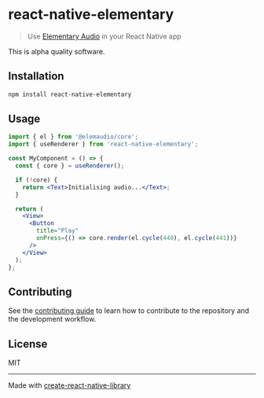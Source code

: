 # react-native-elementary

> Use [Elementary Audio][elem] in your React Native app

This is alpha quality software.

[elem]: https://elementary.audio

## Installation

```sh
npm install react-native-elementary
```

## Usage

```jsx
import { el } from '@elemaudio/core';
import { useRenderer } from 'react-native-elementary';

const MyComponent = () => {
  const { core } = useRenderer();

  if (!core) {
    return <Text>Initialising audio...</Text>;
  }

  return (
    <View>
      <Button
        title="Play"
        onPress={() => core.render(el.cycle(440), el.cycle(441))}
      />
    </View>
  );
};
```

## Contributing

See the [contributing guide](CONTRIBUTING.md) to learn how to contribute to the repository and the development workflow.

## License

MIT

---

Made with [create-react-native-library](https://github.com/callstack/react-native-builder-bob)
